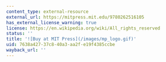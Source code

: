 ```yaml
---
content_type: external-resource
external_url: https://mitpress.mit.edu/9780262516105
has_external_license_warning: true
license: https://en.wikipedia.org/wiki/All_rights_reserved
status: ''
title: '![Buy at MIT Press](/images/mp_logo.gif)'
uid: 7638a427-37c8-40a3-aa2f-e19f4385ccbe
wayback_url: ''
---
```

